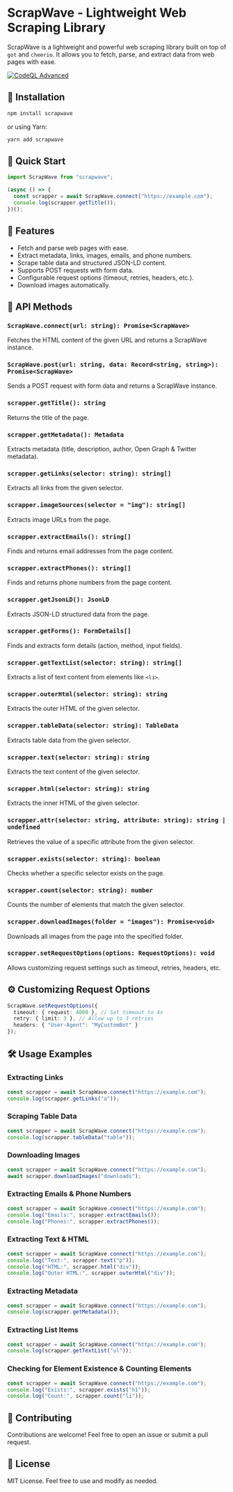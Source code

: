# ScrapWave - Lightweight Web Scraping Library

ScrapWave is a lightweight and powerful web scraping library built on top of `got` and `cheerio`. It allows you to fetch, parse, and extract data from web pages with ease.

[![CodeQL Advanced](https://github.com/bug4you/scrapwave/actions/workflows/codeql.yml/badge.svg)](https://github.com/bug4you/scrapwave/actions/workflows/codeql.yml)

## 🚀 Installation

```sh
npm install scrapwave
```

or using Yarn:

```sh
yarn add scrapwave
```

## 📖 Quick Start

```ts
import ScrapWave from "scrapwave";

(async () => {
  const scrapper = await ScrapWave.connect("https://example.com");
  console.log(scrapper.getTitle());
})();
```

## 🎯 Features

- Fetch and parse web pages with ease.
- Extract metadata, links, images, emails, and phone numbers.
- Scrape table data and structured JSON-LD content.
- Supports POST requests with form data.
- Configurable request options (timeout, retries, headers, etc.).
- Download images automatically.

## 📌 API Methods

### `ScrapWave.connect(url: string): Promise<ScrapWave>`
Fetches the HTML content of the given URL and returns a ScrapWave instance.

### `ScrapWave.post(url: string, data: Record<string, string>): Promise<ScrapWave>`
Sends a POST request with form data and returns a ScrapWave instance.

### `scrapper.getTitle(): string`
Returns the title of the page.

### `scrapper.getMetadata(): Metadata`
Extracts metadata (title, description, author, Open Graph & Twitter metadata).

### `scrapper.getLinks(selector: string): string[]`
Extracts all links from the given selector.

### `scrapper.imageSources(selector = "img"): string[]`
Extracts image URLs from the page.

### `scrapper.extractEmails(): string[]`
Finds and returns email addresses from the page content.

### `scrapper.extractPhones(): string[]`
Finds and returns phone numbers from the page content.

### `scrapper.getJsonLD(): JsonLD`
Extracts JSON-LD structured data from the page.

### `scrapper.getForms(): FormDetails[]`
Finds and extracts form details (action, method, input fields).

### `scrapper.getTextList(selector: string): string[]`
Extracts a list of text content from elements like `<li>`.

### `scrapper.outerHtml(selector: string): string`
Extracts the outer HTML of the given selector.

### `scrapper.tableData(selector: string): TableData`
Extracts table data from the given selector.

### `scrapper.text(selector: string): string`
Extracts the text content of the given selector.

### `scrapper.html(selector: string): string`
Extracts the inner HTML of the given selector.

### `scrapper.attr(selector: string, attribute: string): string | undefined`
Retrieves the value of a specific attribute from the given selector.

### `scrapper.exists(selector: string): boolean`
Checks whether a specific selector exists on the page.

### `scrapper.count(selector: string): number`
Counts the number of elements that match the given selector.

### `scrapper.downloadImages(folder = "images"): Promise<void>`
Downloads all images from the page into the specified folder.

### `scrapper.setRequestOptions(options: RequestOptions): void`
Allows customizing request settings such as timeout, retries, headers, etc.

## ⚙️ Customizing Request Options

```ts
ScrapWave.setRequestOptions({
  timeout: { request: 4000 }, // Set timeout to 4s
  retry: { limit: 3 }, // Allow up to 3 retries
  headers: { "User-Agent": "MyCustomBot" }
});
```

## 🛠️ Usage Examples

### Extracting Links
```ts
const scrapper = await ScrapWave.connect("https://example.com");
console.log(scrapper.getLinks("a"));
```

### Scraping Table Data
```ts
const scrapper = await ScrapWave.connect("https://example.com");
console.log(scrapper.tableData("table"));
```

### Downloading Images
```ts
const scrapper = await ScrapWave.connect("https://example.com");
await scrapper.downloadImages("downloads");
```

### Extracting Emails & Phone Numbers
```ts
const scrapper = await ScrapWave.connect("https://example.com");
console.log("Emails:", scrapper.extractEmails());
console.log("Phones:", scrapper.extractPhones());
```

### Extracting Text & HTML
```ts
const scrapper = await ScrapWave.connect("https://example.com");
console.log("Text:", scrapper.text("p"));
console.log("HTML:", scrapper.html("div"));
console.log("Outer HTML:", scrapper.outerHtml("div"));
```

### Extracting Metadata
```ts
const scrapper = await ScrapWave.connect("https://example.com");
console.log(scrapper.getMetadata());
```

### Extracting List Items
```ts
const scrapper = await ScrapWave.connect("https://example.com");
console.log(scrapper.getTextList("ul"));
```

### Checking for Element Existence & Counting Elements
```ts
const scrapper = await ScrapWave.connect("https://example.com");
console.log("Exists:", scrapper.exists("h1"));
console.log("Count:", scrapper.count("li"));
```

## 📌 Contributing

Contributions are welcome! Feel free to open an issue or submit a pull request.

## 📜 License

MIT License. Feel free to use and modify as needed.